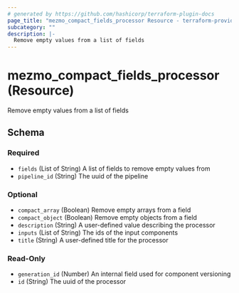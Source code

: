 ```yaml
---
# generated by https://github.com/hashicorp/terraform-plugin-docs
page_title: "mezmo_compact_fields_processor Resource - terraform-provider-mezmo"
subcategory: ""
description: |-
  Remove empty values from a list of fields
---
```


# mezmo_compact_fields_processor (Resource)

Remove empty values from a list of fields



<!-- schema generated by tfplugindocs -->
## Schema

### Required

- `fields` (List of String) A list of fields to remove empty values from
- `pipeline_id` (String) The uuid of the pipeline

### Optional

- `compact_array` (Boolean) Remove empty arrays from a field
- `compact_object` (Boolean) Remove empty objects from a field
- `description` (String) A user-defined value describing the processor
- `inputs` (List of String) The ids of the input components
- `title` (String) A user-defined title for the processor

### Read-Only

- `generation_id` (Number) An internal field used for component versioning
- `id` (String) The uuid of the processor


